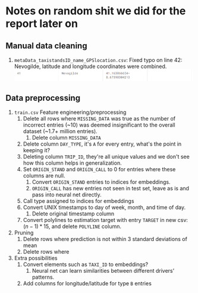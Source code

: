 # Notes on random shit we did for the report later on

## Manual data cleaning
1. `metaData_taxistandsID_name_GPSlocation.csv`: Fixed typo on line 42: Nevogilde, latitude and longitude coordinates were combined.
![image](report_assets/1_nevogilde.png)


## Data preprocessing
1. `train.csv` Feature engineering/preprocessing
   1. Delete all rows where `MISSING_DATA` was true as the number of incorrect entries (~10) was deemed insignificant to
   the overall dataset (~1.7+ million entries).
      1. Delete column `MISSING_DATA`
   2. Delete column `DAY_TYPE`, it's `A` for every entry, what's the point in keeping it?
   3. Deleting column `TRIP_ID`, they're all unique values and we don't see how this column helps in generalization.
   4. Set `ORIGIN_STAND` and `ORIGIN_CALL` to 0 for entries where these columns are null.
      1. Convert `ORIGIN_STAND` entries to indices for embeddings.
      2. `ORIGIN_CALL` has new entries not seen in test set, leave as is and pass into neural net directly.
   5. Call type assigned to indices for embeddings
   6. Convert UNIX timestamps to day of week, month, and time of day.
      1. Delete original timestamp column
   7. Convert polylines to estimation target with entry `TARGET` in new csv: $(n - 1) * 15$, and delete `POLYLINE` column.
2. Pruning
   1. Delete rows where prediction is not within 3 standard deviations of mean
   2. Delete rows where 
3. Extra possibilities
   1. Convert elements such as `TAXI_ID` to embeddings?
      1. Neural net can learn similarities between different drivers' patterns.
   2. Add columns for longitude/latitude for type `B` entries